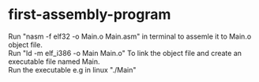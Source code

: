 # first-assembly-program
Run "nasm -f elf32 -o Main.o Main.asm" in terminal to assemle it to Main.o object file.
<br>
Run "ld -m elf_i386 -o Main Main.o" To link the object file and create an executable file named Main.
<br>
Run the executable e.g in linux "./Main"
